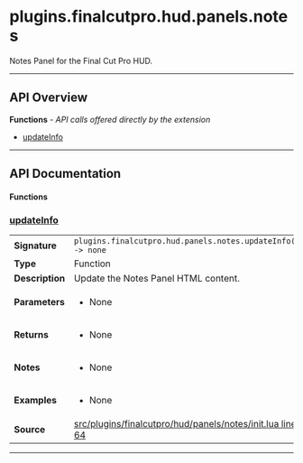 # plugins.finalcutpro.hud.panels.notes

Notes Panel for the Final Cut Pro HUD.

---

## API Overview
**Functions** - _API calls offered directly by the extension_
 * [updateInfo](#updateinfo)


---

## API Documentation

#### Functions


### [updateInfo](#updateinfo)

|                                             |                                                                                     |
| --------------------------------------------|-------------------------------------------------------------------------------------|
| **Signature**                               | `plugins.finalcutpro.hud.panels.notes.updateInfo() -> none`                                                                    |
| **Type**                                    | Function                                                                     |
| **Description**                             | Update the Notes Panel HTML content.                                                                     |
| **Parameters**                              | <ul><li>None</li></ul> |
| **Returns**                                 | <ul><li>None</li></ul>          |
| **Notes**                                   | <ul><li>None</li></ul> |
| **Examples**                                | <ul><li>None</li></ul> |
| **Source**                                  | [src/plugins/finalcutpro/hud/panels/notes/init.lua line 64](https://github.com/CommandPost/CommandPost/blob/develop/src/plugins/finalcutpro/hud/panels/notes/init.lua#L64) |

---


